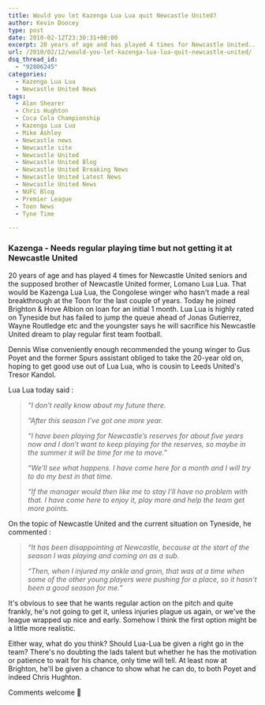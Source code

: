 ```yaml
---
title: Would you let Kazenga Lua Lua quit Newcastle United?
author: Kevin Doocey
type: post
date: 2010-02-12T23:30:31+00:00
excerpt: 20 years of age and has played 4 times for Newcastle United..
url: /2010/02/12/would-you-let-kazenga-lua-lua-quit-newcastle-united/
dsq_thread_id:
  - "92806245"
categories:
  - Kazenga Lua Lua
  - Newcastle United News
tags:
  - Alan Shearer
  - Chris Hughton
  - Coca Cola Championship
  - Kazenga Lua Lua
  - Mike Ashley
  - Newcastle news
  - Newcastle site
  - Newcastle United
  - Newcastle United Blog
  - Newcastle United Breaking News
  - Newcastle United Latest News
  - Newcastle United News
  - NUFC Blog
  - Premier League
  - Toon News
  - Tyne Time

---
```

### Kazenga - Needs regular playing time but not getting it at Newcastle United

20 years of age and has played 4 times for Newcastle United seniors and the supposed brother of Newcastle United former, Lomano Lua Lua. That would be Kazenga Lua Lua, the Congolese winger who hasn't made a real breakthrough at the Toon for the last couple of years. Today he joined Brighton & Hove Albion on loan for an initial 1 month. Lua Lua is highly rated on Tyneside but  has failed to jump the queue ahead of Jonas Gutierrez, Wayne Routledge etc and the youngster says he will sacrifice his Newcastle United dream to play regular first team football.

Dennis Wise conveniently enough recommended the young winger to Gus Poyet and the former Spurs assistant obliged to take the 20-year old on, hoping to get good use out of Lua Lua, who is cousin to Leeds United's Tresor Kandol.

Lua Lua today said :

> _“I don’t really know about my future there._
>
> _“After this season I’ve got one more year._
>
> _“I have been playing for Newcastle’s reserves for about five years now and I don’t want to keep playing for the reserves, so maybe in the summer it will be time for me to move.”_
>
> _“We’ll see what happens. I have come here for a month and I will try to do my best in that time._
>
> _“If the manager would then like me to stay I’ll have no problem with that. I have come here to enjoy it, play more and help the team get more points._

On the topic of Newcastle United and the current situation on Tyneside, he commented :

> _“It has been disappointing at Newcastle, because at the start of the season I was playing and coming on as a sub._
>
> _“Then, when I injured my ankle and groin, that was at a time when some of the other young players were pushing for a place, so it hasn’t been a good season for me.”_

It's obvious to see that he wants regular action on the pitch and quite frankly, he's not going to get it, unless injuries plague us again, or we've the league wrapped up nice and early. Somehow I think the first option might be a little more realistic.

Either way, what do you think? Should Lua-Lua be given a right go in the team? There's no doubting the lads talent but whether he has the motivation or patience to wait for his chance, only time will tell. At least now at Brighton, he'll be given a chance to show what he can do, to both Poyet and indeed Chris Hughton.

Comments welcome 🙂
